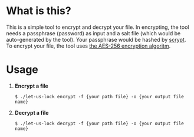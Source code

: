 # What is this?

This is a simple tool to encrypt and decrypt your file. In encrypting, the tool needs a passphrase (password) as input and a salt file (which would be auto-generated by the tool). Your passphrase would be hashed by [scrypt](https://en.wikipedia.org/wiki/Scrypt). To encrypt your file, the tool uses [the AES-256 encryption algoritm](https://www.n-able.com/blog/aes-256-encryption-algorithm).

# Usage

1. **Encrypt a file**
      ```
      $ ./let-us-lock encrypt -f {your path file} -o {your output file name}
      ```
2. **Decrypt a file**
      ```
      $ ./let-us-lock decrypt -f {your path file} -o {your output file name}
      ```